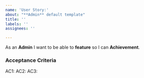 ```yaml
---
name: 'User Story:'
about: "**Admin** default template"
title: ''
labels: ''
assignees: ''

---
```


As an **Admin** I want to be able to **feature** so I can **Achievement**.

### Acceptance Criteria

AC1:
AC2:
AC3:
